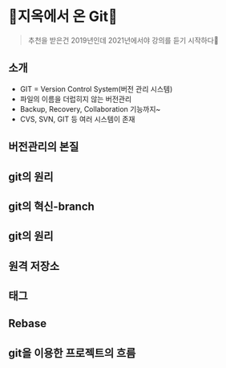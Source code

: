 # 🌊지옥에서 온 Git🌊  
> 추천을 받은건 2019년인데 2021년에서야 강의를 듣기 시작하다🏃  

## 소개  
* GIT = Version Control System(버전 관리 시스템)  
* 파일의 이름을 더럽히지 않는 버전관리  
* Backup, Recovery, Collaboration 기능까지~  
* CVS, SVN, GIT 등 여러 시스템이 존재  

## 버전관리의 본질  

## git의 원리  

## git의 혁신-branch  

## git의 원리  

## 원격 저장소  

## 태그  

## Rebase  

## git을 이용한 프로젝트의 흐름  
